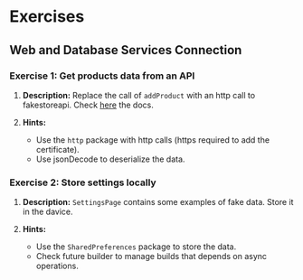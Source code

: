 # Exercises

## Web and Database Services Connection

### Exercise 1: Get products data from an API

1. **Description:** Replace the call of `addProduct` with an http call to fakestoreapi. Check [here](https://fakestoreapi.com/) the docs.

2. **Hints:**
   - Use the `http` package with http calls (https required to add the certificate).
   - Use jsonDecode to deserialize the data.

### Exercise 2: Store settings locally

1. **Description:** `SettingsPage` contains some examples of fake data. Store it in the davice.

2. **Hints:**
   - Use the `SharedPreferences` package to store the data.
   - Check future builder to manage builds that depends on async operations.